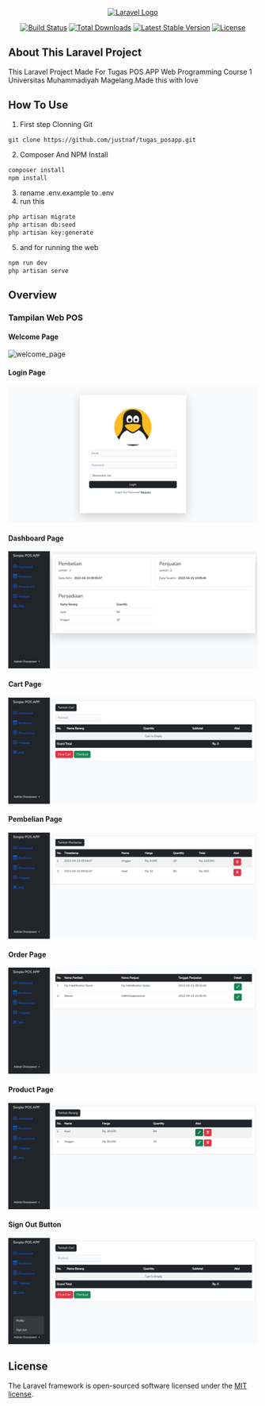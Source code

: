 <p align="center"><a href="https://laravel.com" target="_blank"><img src="https://raw.githubusercontent.com/laravel/art/master/logo-lockup/5%20SVG/2%20CMYK/1%20Full%20Color/laravel-logolockup-cmyk-red.svg" width="400" alt="Laravel Logo"></a></p>

<p align="center">
<a href="https://github.com/laravel/framework/actions"><img src="https://github.com/laravel/framework/workflows/tests/badge.svg" alt="Build Status"></a>
<a href="https://packagist.org/packages/laravel/framework"><img src="https://img.shields.io/packagist/dt/laravel/framework" alt="Total Downloads"></a>
<a href="https://packagist.org/packages/laravel/framework"><img src="https://img.shields.io/packagist/v/laravel/framework" alt="Latest Stable Version"></a>
<a href="https://packagist.org/packages/laravel/framework"><img src="https://img.shields.io/packagist/l/laravel/framework" alt="License"></a>
</p>

## About This Laravel Project

This Laravel Project Made For Tugas POS APP Web Programming Course 1 Universitas Muhammadiyah Magelang.Made this with love

## How To Use
1. First step Clonning Git
```
git clone https://github.com/justnaf/tugas_posapp.git
```
2. Composer And NPM Install
```
composer install
npm install
```
3. rename .env.example to .env
4. run this
```
php artisan migrate
php artisan db:seed
php artisan key:generate
```
5. and for running the web
```
npm run dev
php artisan serve
```

## Overview
### Tampilan Web POS

#### Welcome Page
![welcome_page](https://github.com/justnaf/tugas_posapp/blob/main/public/overview/welcom.png|width=100)

#### Login Page
![login_page](https://github.com/justnaf/tugas_posapp/blob/main/public/overview/login.png)

#### Dashboard Page
![dashboard_page](https://github.com/justnaf/tugas_posapp/blob/main/public/overview/dashboard.png)

#### Cart Page
![cart_page](https://github.com/justnaf/tugas_posapp/blob/main/public/overview/cart.png)

#### Pembelian Page
![pembelian_page](https://github.com/justnaf/tugas_posapp/blob/main/public/overview/pembelian.png)

#### Order Page
![welcome_page](https://github.com/justnaf/tugas_posapp/blob/main/public/overview/order.png)

#### Product Page
![welcome_page](https://github.com/justnaf/tugas_posapp/blob/main/public/overview/product.png)

#### Sign Out Button
![welcome_page](https://github.com/justnaf/tugas_posapp/blob/main/public/overview/signout.png)

## License

The Laravel framework is open-sourced software licensed under the [MIT license](https://opensource.org/licenses/MIT).
